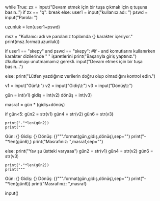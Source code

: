 while True:
	zx = input("Devam etmek için bir tuşa çıkmak için q tuşuna basın..")
	if zx == "q":
		break
	else:
		user1 = input("kullanıcı adı: ")
		pswd = input("Parola: ")

uzunluk = len(user1+pswd)

msz = "Kullanıcı adı ve parolanız toplamda {} karakter içeriyor."
print(msz.format(uzunluk))
		
if user1 == "skepy" and pswd == "skepy": #if - and komutlarını kullanırken karakter dizilerinde " " işaretlerini
	print("Başarıyla giriş yaptınız.")   #kullanmayı unutmamamız gerekli.
	input("Devam etmek için bir tuşa basın...")

else:
	print("Lütfen yazdığınız verilerin doğru olup olmadığını kontrol edin.")

v1 = input("Gün\t:")
v2 = input("Gidiş\t:")
v3 = input("Dönüş\t:")

gün = int(v1)
gidiş = int(v2)
dönüş = int(v3)

masraf = gün * (gidiş+dönüş)

if gün<5:
	gün2 = str(v1)
	gün4 = str(v2)
	gün6 = str(v3)

	print("-"*len(gün2))
	print("""
Gün: {}
Gidiş: {}
Dönüş: {}""".format(gün,gidiş,dönüş),sep="")
	print("-"*len(gün6),)
	print("Masrafınız: ",masraf,sep="")

else:
	print("Yav şu üstteki varyaaa")
	gün2 = str(v1)
	gün4 = str(v2)
	gün6 = str(v3)

	print("-"*len(gün2))
	print("""
Gün: {}
Gidiş: {}
Dönüş: {}""".format(gün,gidiş,dönüş),sep="")
	print("-"*len(gün6))
	print("Masrafınız: ",masraf)

input()


